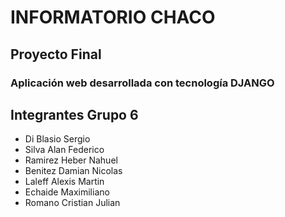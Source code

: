 # INFORMATORIO CHACO
## Proyecto Final 
### Aplicación web desarrollada con tecnología DJANGO


## Integrantes Grupo 6

- Di Blasio Sergio
- Silva Alan Federico
- Ramirez Heber Nahuel
- Benitez Damian Nicolas
- Laleff Alexis Martin
- Echaide Maximiliano
- Romano Cristian Julian
